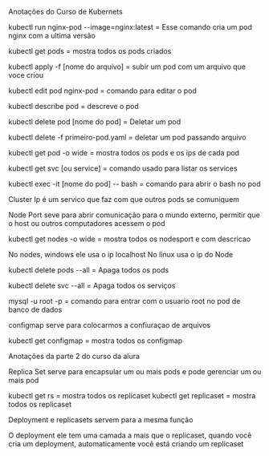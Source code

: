 Anotações do Curso de Kubernets


kubectl run nginx-pod --image=nginx:latest = Esse comando cria um pod nginx com a ultima versão 

kubectl get pods =  mostra todos os pods criados

kubectl apply -f [nome do arquivo] = subir um pod com um arquivo que voce criou 

kubectl edit pod nginx-pod = comando para editar o pod 

kubectl describe pod = descreve o pod 

kubectl delete pod [nome do pod] = Deletar um pod

kubectl delete -f primeiro-pod.yaml = deletar um pod passando arquivo

kubectl get pod -o wide = mostra todos os pods e os ips de cada pod

kubectl get svc [ou service] = comando usado para listar os services

kubectl exec -it [nome do pod] -- bash = comando para abrir o bash no pod 

Cluster Ip é um servico que faz com que outros pods se comuniquem 


Node Port seve para abrir comunicação para o mundo externo, permitir que o host ou outros computadores acessem o pod

kubectl get nodes -o wide = mostra todos os nodesport e com descricao

No nodes, windows ele usa o ip localhost
No linux usa o ip do Node

kubectl delete pods --all = Apaga todos os pods

kubectl delete svc --all = Apaga todos os serviços

mysql -u root -p = comando para entrar com o usuario root no pod de banco de dados

configmap serve para colocarmos a confiuraçao de arquivos

kubectl get configmap = mostra todos os configmap




Anotações da parte 2 do curso da alura



Replica Set serve para encapsular um ou mais pods e pode gerenciar um ou mais pod

kubectl get rs = mostra todos os replicaset
kubectl get replicaset = mostra todos os replicaset

Deployment e replicasets servem para a mesma função

O deployment ele tem uma camada a mais que o replicaset, quando você cria um deployment, automaticamente você está criando um replicaset




